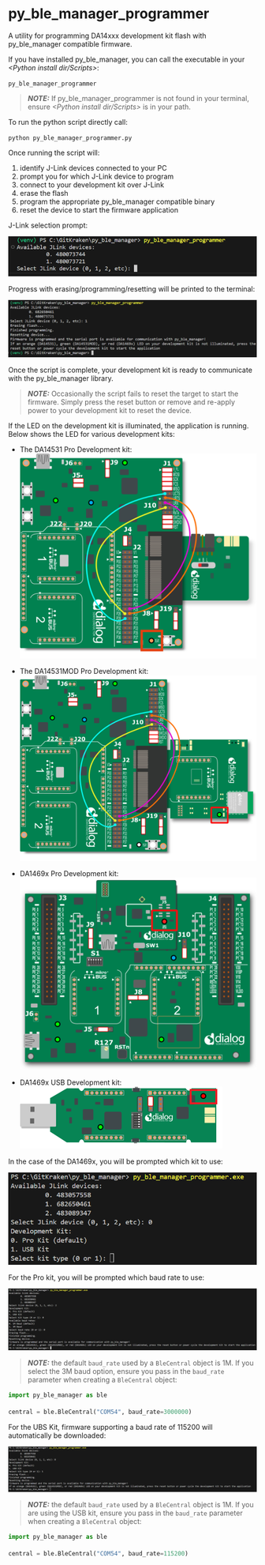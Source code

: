 # py_ble_manager_programmer

A utility for programming DA14xxx development kit flash with py_ble_manager compatible firmware.

If you have installed py_ble_manager, you can call the executable in your *<Python install dir/Scripts>*:

`py_ble_manager_programmer`

> **_NOTE:_** If py_ble_manager_programmer is not found in your terminal, ensure *<Python install dir/Scripts>* is in your path.

To run the python script directly call:

`python py_ble_manager_programmer.py`

Once running the script will:

1. identify J-Link devices connected to your PC
2. prompt you for which J-Link device to program
3. connect to your development kit over J-Link
4. erase the flash
5. program the appropriate py_ble_manager compatible binary
6. reset the device to start the firmware application

J-Link selection prompt:

![prompt](assets/prompt.png)

Progress with erasing/programming/resetting will be printed to the terminal:

![terminal](assets/terminal.png)

Once the script is complete, your development kit is ready to communicate with the py_ble_manager library.

> **_NOTE:_** Occasionally the script fails to reset the target to start the firmware. Simply press the reset button or remove and re-apply power to your development kit to reset the device.

If the LED on the development kit is illuminated, the application is running. Below shows the LED for various development kits:

* The DA14531 Pro Development kit: <br> ![da14531_pro_kit](assets/da14531_pro_kit_jumpers_led_on.png)

* The DA14531MOD Pro Development kit: <br> ![da14531mod_pro_kit](assets/da14531mod_pro_kit_jumpers_led_on.png)

* DA1469x Pro Development kit: <br> ![da1469x_pro_kit](assets/da1469x_pro_kit_jumpers_led_on.png)

* DA1469x USB Development kit: <br> ![da1469x_usb_kit](assets/da1469x_usb_kit_jumpers_led_on.png)

In the case of the DA1469x, you will be prompted which kit to use:

![terminal_69x_kit_type](assets/terminal_69x_kit_type.png)

For the Pro kit, you will be prompted which baud rate to use:

![terminal](assets/terminal_baud.png)

> **_NOTE:_** the default `baud_rate` used by a `BleCentral` object is 1M. If you select the 3M baud option, ensure you pass in the `baud_rate` parameter when creating a `BleCentral` object:

```Python
import py_ble_manager as ble

central = ble.BleCentral("COM54", baud_rate=3000000)
```

For the UBS Kit, firmware supporting a baud rate of 115200 will automatically be downloaded:

![terminal_69x_usb](assets/terminal_69x_usb.png)

> **_NOTE:_** the default `baud_rate` used by a `BleCentral` object is 1M. If you are using the USB kit, ensure you pass in the `baud_rate` parameter when creating a `BleCentral` object:

```Python
import py_ble_manager as ble

central = ble.BleCentral("COM54", baud_rate=115200)
```
